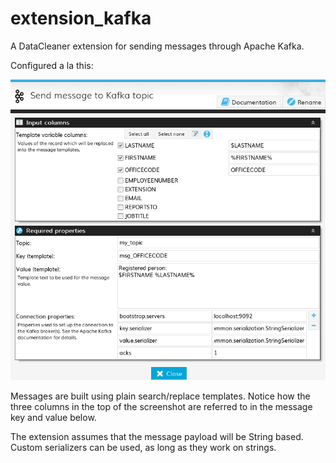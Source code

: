 # extension_kafka
A DataCleaner extension for sending messages through Apache Kafka.

Configured a la this:

![Configuration dialog](screenshot_dialog.png "Configuration dialog") 

Messages are built using plain search/replace templates. Notice how the three columns in the top of the screenshot are referred to in the message key and value below.

The extension assumes that the message payload will be String based. Custom serializers can be used, as long as they work on strings.

